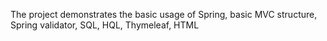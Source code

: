 The project demonstrates the basic usage of Spring, basic MVC structure, Spring validator, SQL, HQL, Thymeleaf, HTML

